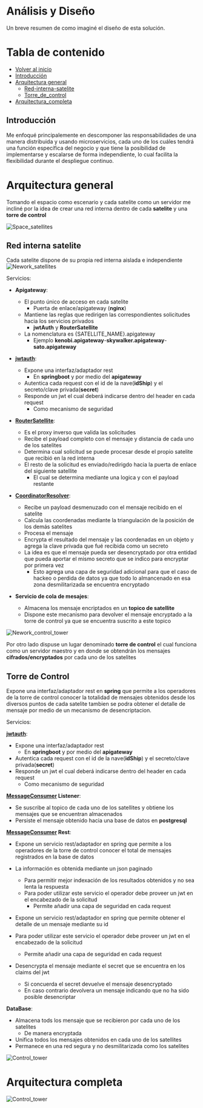 # Análisis y Diseño

Un breve resumen de como imaginé el diseño de esta solución.

# Tabla de contenido

- [Volver al inicio](Readme.md)
- [Introducción](#introducción)
- [Arquitectura general](#arquitectura-general)
  - [Red-interna-satelite](#red-interna-satelite)
  - [Torre_de_control](#torre-de-control)
- [Arquitectura_completa](#arquitectura-completa)

## Introducción
Me enfoqué principalemente en descomponer las responsabilidades de una manera distribuida y usando microservicios, cada uno de los cuáles tendrá una función específica del negocio y que tiene la posibilidad de implementarse 
y escalarse de forma independiente, lo cual facilita la flexibilidad durante el despliegue continuo.

# Arquitectura general
Tomando el espacio como escenario y cada satelite como un servidor me incliné por la idea de crear una red interna dentro
de cada **satelite** y una **torre de control**

![Space_satellites](https://i.imgur.com/UBuH893.png)

## Red interna satelite
Cada satelite dispone de su propia red interna aislada e independiente
![Nework_satellites](https://i.imgur.com/GreEVR9.png)

Servicios:
- **Apigateway**:
  - El punto único de acceso en cada satelite 
    - Puerta de enlace/apigateway (**nginx**)
  - Mantiene las reglas que redirigen las correspondientes solicitudes hacia los servicios privados 
    - **jwtAuth** y **RouterSatellite**
  - La nomenclatura es {SATELLITE_NAME}.apigateway
    - Ejemplo **kenobi.apigateway**-**skywalker.apigateway**-**sato.apigateway**

- **[jwtauth](https://github.com/knvelasquez/jwtauth)**: 
  - Expone una interfaz/adaptador rest 
    - En **springboot** y por medio del **apigateway** 
  - Autentica cada request con el id de la nave(**idShip**) y el secreto/clave privada(**secret**)
  - Responde un jwt el cual deberá indicarse dentro del header en cada request 
    - Como mecanismo de seguridad

- **[RouterSatellite](https://github.com/knvelasquez/routersatellite)**:
  - Es el proxy inverso que valida las solicitudes
  - Recibe el payload completo con el mensaje y distancia de cada uno de los satelites
  - Determina cual solicitud se puede procesar desde el propio satelite que recibió en la red interna
  - El resto de la solicitud es enviado/redirigdo hacia la puerta de enlace del siguiente satellite
    - El cual se determina mediante una logica y con el payload restante
 

- **[CoordinatorResolver](https://github.com/knvelasquez/coordinateresolver)**:
  - Recibe un payload desmenuzado con el mensaje recibido en el satelite
  - Calcula las coordenadas mediante la triangulación de la posición de los demás satelites
  - Procesa el mensaje
  - Encrypta el resultado del mensaje y las coordenadas en un objeto y agrega la clave privada que fué recibida como un secreto
  - La idea es que el mensaje pueda ser desencryptado por otra entidad que pueda aportar el mismo secreto que se indico para encryptar por primera vez
    - Esto agrega una capa de seguridad adicional para que el caso de hackeo o perdida de datos ya que todo lo almancenado en esa zona desmilitarizada se encuentra encryptado
    

- **Servicio de cola de mesajes**:
  - Almacena los mensaje encriptados en un **topico de satellite**
  - Dispone este mecanismo para devolver el mensaje encryptado a la torre de control ya que se encuentra suscrito a este topico

![Nework_control_tower](https://i.imgur.com/j6ctz5E.png)

Por otro lado dispuse un lugar denominado **torre de control** el cual funciona como un servidor maestro y en donde se obtendrán los mensajes
**cifrados/encryptados** por cada uno de los satelites

## Torre de Control
Expone una interfaz/adaptador rest en **spring** que permite a los operadores de la torre de control conocer la totalidad de mensajes
obtenidos desde los diversos puntos de cada satelite tambien se podra obtener el detalle de 
mensaje por medio de un mecanismo de desencriptacion.

Servicios:

**[jwtauth](https://github.com/knvelasquez/jwtauth)**:
- Expone una interfaz/adaptador rest
    - En **springboot** y por medio del **apigateway**
- Autentica cada request con el id de la nave(**idShip**) y el secreto/clave privada(**secret**)
- Responde un jwt el cual deberá indicarse dentro del header en cada request
    - Como mecanismo de seguridad
  

**[MessageConsumer](https://github.com/knvelasquez/messageconsumer) Listener**: 
- Se suscribe al topico de cada uno de los satellites y obtiene los mensajes que se encuentran almacenados
- Persiste el mensaje obtenido hacia una base de datos en **postgresql**

**[MessageConsumer](https://github.com/knvelasquez/messageconsumer) Rest**:
- Expone un servicio rest/adaptador en spring que permite a los operadores de la torre de control conocer el total de mensajes registrados en la base de datos
- La información es obtenida mediante un json paginado
  - Para permitir mejor indexación de los resultados obtenidos y no sea lenta la respuesta
  - Para poder utilizar este servicio el operador debe proveer un jwt en el encabezado de la solicitud
    - Permite añadir una capa de seguridad en cada request

- Expone un servicio rest/adaptador en spring que permite obtener el detalle de un mensaje mediante su id
- Para poder utilizar este servicio el operador debe proveer un jwt en el encabezado de la solicitud
  - Permite añadir una capa de seguridad en cada request
- Desencrypta el mensaje mediante el secret que se encuentra en los claims del jwt
  - Si concuerda el secret devuelve el mensaje desencryptado
  - En caso contrario devolvera un mensaje indicando que no ha sido posible desencriptar

**DataBase**:
- Almacena tods los mensaje que se recibieron por cada uno de los satelites
  - De manera encryptada
- Unifica todos los mensajes obtenidos en cada uno de los satellites
- Permanece en una red segura y no desmilitarizada como los satelites

![Control_tower](https://i.imgur.com/k7EchoM.png)

# Arquitectura completa
![Control_tower](https://i.imgur.com/6h3LVIq.png)
